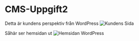 # CMS-Uppgift2

Detta är kundens perspektiv från WordPress
![Kundens Sida](https://user-images.githubusercontent.com/70195705/139353856-ab61e3d9-eb97-4902-bb2b-4fafaf2ac473.png)


Såhär ser hemsidan ut
![Hemsidan WordPress](https://user-images.githubusercontent.com/70195705/139353965-2a51cddb-b310-46a5-8996-1d396185f9c7.png)
